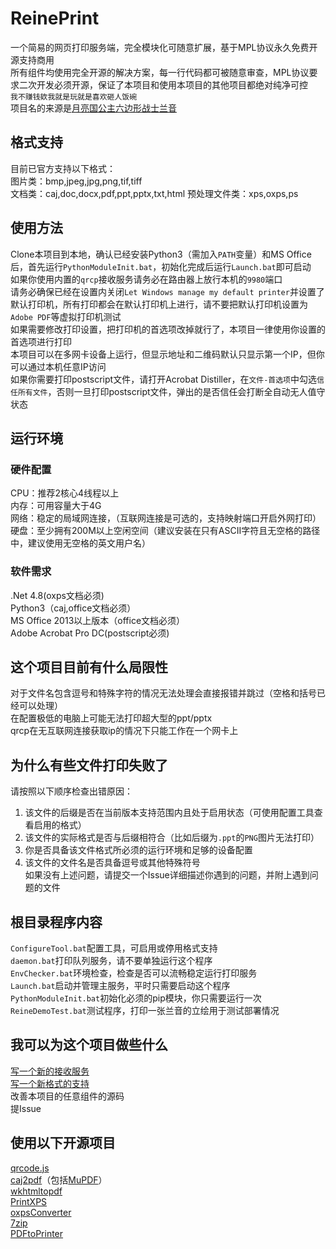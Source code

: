 # ReinePrint
一个简易的网页打印服务端，完全模块化可随意扩展，基于MPL协议永久免费开源支持商用  
所有组件均使用完全开源的解决方案，每一行代码都可被随意审查，MPL协议要求二次开发必须开源，保证了本项目和使用本项目的其他项目都绝对纯净可控  
`我不赚钱欸我就是玩就是喜欢砸人饭碗`  
项目名的来源是[月亮国公主六边形战士兰音](https://space.bilibili.com/698029620/)  

## 格式支持
目前已官方支持以下格式：  
图片类：bmp,jpeg,jpg,png,tif,tiff  
文档类：caj,doc,docx,pdf,ppt,pptx,txt,html
预处理文件类：xps,oxps,ps

## 使用方法
Clone本项目到本地，确认已经安装Python3（需加入`PATH`变量）和MS Office后，首先运行`PythonModuleInit.bat`，初始化完成后运行`Launch.bat`即可启动  
如果你使用内置的`qrcp`接收服务请务必在路由器上放行本机的`9980`端口  
请务必确保已经在设置内关闭`Let Windows manage my default printer`并设置了默认打印机，所有打印都会在默认打印机上进行，请不要把默认打印机设置为`Adobe PDF`等虚拟打印机测试  
如果需要修改打印设置，把打印机的首选项改掉就行了，本项目一律使用你设置的首选项进行打印  
本项目可以在多网卡设备上运行，但显示地址和二维码默认只显示第一个IP，但你可以通过本机任意IP访问  
如果你需要打印postscript文件，请打开Acrobat Distiller，在`文件-首选项`中勾选`信任所有文件`，否则一旦打印postscript文件，弹出的是否信任会打断全自动无人值守状态  


## 运行环境
### 硬件配置
CPU：推荐2核心4线程以上  
内存：可用容量大于4G  
网络：稳定的局域网连接，（互联网连接是可选的，支持映射端口开启外网打印）  
硬盘：至少拥有200M以上空闲空间（建议安装在只有ASCII字符且无空格的路径中，建议使用无空格的英文用户名）  

### 软件需求
.Net 4.8(oxps文档必须)  
Python3（caj,office文档必须）  
MS Office 2013以上版本（office文档必须）  
Adobe Acrobat Pro DC(postscript必须)

## 这个项目目前有什么局限性
对于文件名包含逗号和特殊字符的情况无法处理会直接报错并跳过（空格和括号已经可以处理）  
在配置极低的电脑上可能无法打印超大型的ppt/pptx  
qrcp在无互联网连接获取ip的情况下只能工作在一个网卡上  

## 为什么有些文件打印失败了
请按照以下顺序检查出错原因：  
1. 该文件的后缀是否在当前版本支持范围内且处于启用状态（可使用配置工具查看启用的格式）  
2. 该文件的实际格式是否与后缀相符合（比如后缀为`.ppt`的`PNG`图片无法打印）  
3. 你是否具备该文件格式所必须的运行环境和足够的设备配置  
4. 该文件的文件名是否具备逗号或其他特殊符号  
如果没有上述问题，请提交一个Issue详细描述你遇到的问题，并附上遇到问题的文件  

## 根目录程序内容
`ConfigureTool.bat`配置工具，可启用或停用格式支持  
`daemon.bat`打印队列服务，请不要单独运行这个程序  
`EnvChecker.bat`环境检查，检查是否可以流畅稳定运行打印服务  
`Launch.bat`启动并管理主服务，平时只需要启动这个程序  
`PythonModuleInit.bat`初始化必须的pip模块，你只需要运行一次  
`ReineDemoTest.bat`测试程序，打印一张兰音的立绘用于测试部署情况   

## 我可以为这个项目做些什么
[写一个新的接收服务](receivers/DevNote.md)  
[写一个新格式的支持](printmodule/DevNote.md)  
改善本项目的任意组件的源码  
提Issue  

## 使用以下开源项目
[qrcode.js](http://davidshimjs.github.io/qrcodejs/)  
[caj2pdf](https://github.com/caj2pdf/caj2pdf)（包括[MuPDF](https://www.mupdf.com/)）  
[wkhtmltopdf](https://wkhtmltopdf.org/index.html)  
[PrintXPS](https://github.com/frogmorecs/PrintXPS)  
[oxpsConverter](https://github.com/19871010/oxpsConverter)  
[7zip](https://www.7-zip.org/)  
[PDFtoPrinter](http://www.columbia.edu/~em36/pdftoprinter.html)  